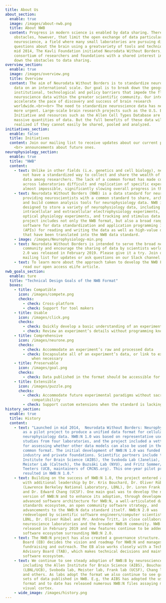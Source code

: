 ```yaml
---
title: About Us
about_section:
  enable: true
  image: /images/about-nwb.png
  title: About NWB
  content: Progress in modern science is enabled by data sharing. There are major
    obstacles, however, that limit the open exchange of data particularly in
    neuroscience, a field where many small laboratories are pursuing diverse
    questions about the brain using a greatvariety of tools and techniques. In
    mid 2014, The Kavli Foundation initiated Neurodata Without Borders, a
    consortium of researchers and foundations with a shared interest in breaking
    down the obstacles to data sharing.
overview_section:
  enable: true
  image: /images/overview.png
  title: Overview
  content: The aim of Neurodata Without Borders is to standardize neuroscience
    data on an international scale. Our goal is to break down the geographic,
    institutional, technological and policy barriers that impede the flow of
    neuroscience data within the greater scientific community. Our intent is to
    accelerate the pace of discovery and success of brain research
    worldwide.<br><br> The need to standardize neuroscience data has never been
    more urgent. Large-scale brain research projects such as the U.S. BRAIN
    Initiative and resources such as the Allen Cell Types Database are producing
    massive quantities of data. But the full benefits of these data will not be
    realized if they cannot easily be shared, pooled and analyzed.
initiatives_section:
  enable: false
  title: Initiatives
  content: Join our mailing list to receive updates about our current projects and
    <br> announcements about future ones.
neurophysiology_section:
  enable: true
  title: "NWB"
  content:
    - text: Unlike in other fields (i.e. genetics and cell biology), neuroscience does
        not have a standardized way to collect and share the wealth of existing
        data among researchers. The lack of a common format has made comparison
        across laboratories difficult and replication of specific experiments
        almost impossible, significantly slowing overall progress in the field.
    - text: Neurodata Without Borders (NWB) is a data standard for neurophysiology,
        providing neuroscientists with a common standard to share, archive, use,
        and build common analysis tools for neurophysiology data. NWB is
        designed to store a variety of neurophysiology data, including data from
        intracellular and extracellular electrophysiology experiments, data from
        optical physiology experiments, and tracking and stimulus data. The
        project includes not only the NWB format, but also a broad range of
        software for data standardization and application programming interfaces
        (APIs) for reading and writing the data as well as high-value datasets
        that have been translated into the NWB data standard.
    - image: /images/Neurophysiology-min.png
    - text: Neurodata Without Borders is intended to serve the broad neuroscience
        community and encourage the sharing of data by scientists worldwide. NWB
        2.0 was released in February 2019. Please give it a try. Join our
        mailing list for updates or ask questions on our Slack channel.
    - text: To learn more about the approach taken to develop the NWB Format, please
        read our open access eLife article.
nwb_goals_section:
  enable: ture
  title: "Technical Design Goals of the NWB Format"
  boxes:
    - title: Compatible
      icon: /images/compete.png
      checks:
        - check: Cross-platform
        - check: Support for tool makers
    - title: Usable
      icon: /images/click.png
      checks:
        - check: Quickly develop a basic understanding of an experiment and its
        - check: Review an experiment’s details without programming knowledge
    - title: Comprehensive
      icon: /images/neurone.png
      checks:
        - check: Accommodate an experiment’s raw and processed data
        - check: Encapsulate all of an experiment’s data, or link to external data sources
            when necessary
    - title: Preservable
      icon: /images/goal.png
      checks:
        - check: Data published in the format should be accessible for decades
    - title: Extensible
      icon: /images/puzzle.png
      checks:
        - check: Accommodate future experimental paradigms without sacrificing backwards
            compatibility
        - check: Support custom extensions when the standard is lacking
history_section:
  enable: true
  title: History
  content:
    - text: "Launched in mid 2014,  Neurodata Without Borders: Neurophysiology began
        as a pilot project to produce a unified data format for cellular-based
        neurophysiology data. NWB:N 1.0 was based on representative use case
        studies from four laboratories, and the project included a vetting phase
        for assessing whether other data models can also be used in the new
        common format. The initial development of NWB:N 1.0 was funded by
        industry and private foundations. Scientific partners include the Allen
        Institute for Brain Science (AIBS), the Svoboda Lab (Janelia), the
        Meister Lab (Caltech), the Buzsáki Lab (NYU), and Fritz Sommer/Jeff
        Teeters (UCB, maintainers of CRCNS.org). This one-year pilot project
        resulted in NWB:N 1.0."
    - text: Building on the success of NWB:N 1.0, the project entered a second phase,
        with additional leadership by Dr. Kris Bouchard, Dr. Oliver Rübel
        (Lawrence Berkeley National Laboratory, LBNL), Dr. Loren Frank (UCSF)
        and Dr. Edward Chang (UCSF). One main goal was to develop the next
        version of NWB:N and to enhance its adoption, through development of an
        advanced software architecture for NWB:N, a well-articulated data
        standards ecosystem, an open community software strategy, and
        advancements to the NWB:N data standard itself. NWB:N 2.0 was
        redeveloped by scientific software engineers/computer scientists at
        LBNL, Dr. Oliver Rübel and Mr. Andrew Tritt, in close collaboration with
        neuroscience laboratories and the broader NWB:N community. NWB:N 2.0 was
        released in February 2019 and new features continue to be added to the
        software ecosystem surrounding NWB:N 2.0.
    - text: The NWB:N project has also created a governance structure. An Executive
        Board (EB) decides the vision and roadmap for NWB:N and manages
        fundraising and outreach. The EB also works closely with a Technical
        Advisory Board (TAB), which makes technical decisions and maintains the
        software ecosystem.
    - text: We continue to see steady adoption of NWB:B by neuroscience labs,
        including the Allen Institute for Brain Science (AIBS), Bouchard lab
        (LBNL/UCB), Svoboda lab, Meister lab, Frank lab (UCSF), Chang lab (UCSF)
        and others. As labs adopt the format we also continue to see growing
        sets of data published in NWB. E.g, the AIBS has adopted the use of this
        format and to date has released numerous NWB:N files assaying mouse
        visual cortex.
    - wide_image: /images/history.png
---
```

